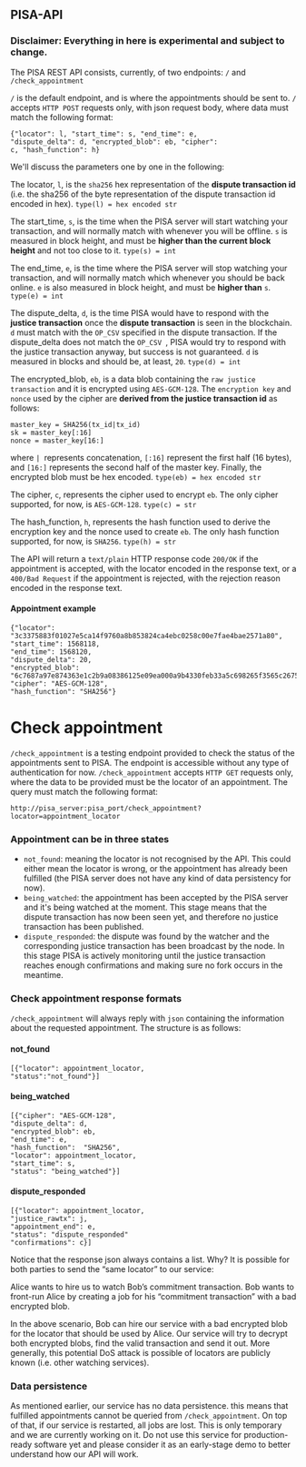 ## PISA-API

### Disclaimer: Everything in here is experimental and subject to change.

The PISA REST API consists, currently, of two endpoints: `/` and `/check_appointment`

`/` is the default endpoint, and is where the appointments should be sent to. `/` accepts `HTTP POST` requests only, with json request body, where data must match the following format:

	{"locator": l, "start_time": s, "end_time": e, 
	"dispute_delta": d, "encrypted_blob": eb, "cipher":
	c, "hash_function": h}
	
We'll discuss the parameters one by one in the following: 
	
The locator, `l`, is the `sha256` hex representation of the **dispute transaction id** (i.e. the sha256 of the byte representation of the dispute transaction id encoded in hex). `type(l) = hex encoded str`

The start\_time, `s`, is the time when the PISA server will start watching your transaction, and will normally match with whenever you will be offline. `s` is measured in block height, and must be **higher than the current block height** and not too close to it. `type(s) = int`

The end\_time, `e`, is the time where the PISA server will stop watching your transaction, and will normally match which whenever you should be back online. `e` is also measured in block height, and must be **higher than** `s`. `type(e) = int`

The dispute\_delta, `d`, is the time PISA would have to respond with the **justice transaction** once the **dispute transaction** is seen in the blockchain. `d` must match with the `OP_CSV` specified in the dispute transaction. If the dispute_delta does not match the `OP_CSV `, PISA would try to respond with the justice transaction anyway, but success is not guaranteed. `d` is measured in blocks and should be, at least, `20`. `type(d) = int`

The encrypted\_blob, `eb`, is a data blob containing the `raw justice transaction` and it is encrypted using `AES-GCM-128`. The `encryption key` and `nonce` used by the cipher are **derived from the justice transaction id** as follows:

	master_key = SHA256(tx_id|tx_id)
	sk = master_key[:16] 
	nonce = master_key[16:]
	
where `| `represents concatenation, `[:16]` represent the first half (16 bytes), and `[16:]` represents the second half of the master key. Finally, the encrypted blob must be hex encoded. `type(eb) = hex encoded str`

The cipher, `c`, represents the cipher used to encrypt `eb`. The only cipher supported, for now, is `AES-GCM-128`. `type(c) = str`

The hash\_function, `h`, represents the hash function used to derive the encryption key and the nonce used to create `eb`. The only hash function supported, for now, is `SHA256`. `type(h) = str`

The API will return a `text/plain` HTTP response code `200/OK` if the appointment is accepted, with the locator encoded in the response text, or a `400/Bad Request` if the appointment is rejected, with the rejection reason encoded in the response text. 

#### Appointment example

	{"locator": "3c3375883f01027e5ca14f9760a8b853824ca4ebc0258c00e7fae4bae2571a80", 
	"start_time": 1568118, 
	"end_time": 1568120, 
	"dispute_delta": 20, 
	"encrypted_blob": "6c7687a97e874363e1c2b9a08386125e09ea000a9b4330feb33a5c698265f3565c267554e6fdd7b0544ced026aaab73c255bcc97c18eb9fa704d9cc5f1c83adaf921de7ba62b2b6ddb1bda7775288019ec3708642e738eddc22882abf5b3f4e34ef2d4077ed23e135f7fe22caaec845982918e7df4a3f949cadd2d3e7c541b1dbf77daf64e7ed61531aaa487b468581b5aa7b1da81e2617e351c9d5cf445e3391c3fea4497aaa7ad286552759791b9caa5e4c055d1b38adfceddb1ef2b99e3b467dd0b0b13ce863c1bf6b6f24543c30d", 
	"cipher": "AES-GCM-128", 
	"hash_function": "SHA256"}
	
# Check appointment
	
`/check_appointment` is a testing endpoint provided to check the status of the appointments sent to PISA. The endpoint is accessible without any type of authentication for now. `/check_appointment` accepts `HTTP GET` requests only, where the data to be provided must be the locator of an appointment. The query must match the following format:

`http://pisa_server:pisa_port/check_appointment?locator=appointment_locator`

### Appointment can be in three states

- `not_found`: meaning the locator is not recognised by the API. This could either mean the locator is wrong, or the appointment has already been fulfilled (the PISA server does not have any kind of data persistency for now).
- `being_watched`: the appointment has been accepted by the PISA server and it's being watched at the moment. This stage means that the dispute transaction has now been seen yet, and therefore no justice transaction has been published.
- `dispute_responded`: the dispute was found by the watcher and the corresponding justice transaction has been broadcast by the node. In this stage PISA is actively monitoring until the justice transaction reaches enough confirmations and making sure no fork occurs in the meantime.

### Check appointment response formats

`/check_appointment` will always reply with `json` containing the information about the requested appointment. The structure is as follows:

#### not_found

	[{"locator": appointment_locator, 
	"status":"not_found"}]
	
#### being_watched	
	[{"cipher": "AES-GCM-128",
	"dispute_delta": d,
	"encrypted_blob": eb,
	"end_time": e,
	"hash_function":  "SHA256",
	"locator": appointment_locator,
	"start_time": s,
	"status": "being_watched"}]
	
#### dispute_responded

	[{"locator": appointment_locator,
	"justice_rawtx": j,
	"appointment_end": e,
	"status": "dispute_responded"
	"confirmations": c}]
	
Notice that the response json always contains a list. Why? It is possible for both parties to send the “same locator” to our service: 

Alice wants to hire us to watch Bob’s commitment transaction.
Bob wants to front-run Alice by creating a job for his “commitment transaction” with a bad encrypted blob.  

In the above scenario, Bob can hire our service with a bad encrypted blob for the locator that should be used by Alice. Our service will try to decrypt both encrypted blobs, find the valid transaction and send it out. More generally, this potential DoS attack is possible of locators are publicly known (i.e. other watching services). 

### Data persistence

As mentioned earlier, our service has no data persistence. this means that fulfilled appointments cannot be queried from `/check_appointment`. On top of that, if our service is restarted, all jobs are lost. This is only temporary and we are currently working on it. Do not use this service for production-ready software yet and please consider it as an early-stage demo to better understand how our API will work. 


